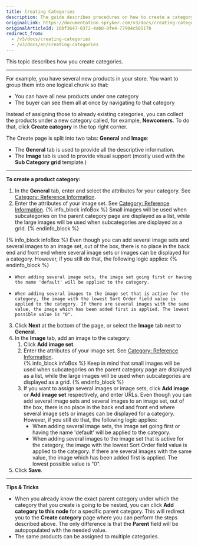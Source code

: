 ```yaml
---
title: Creating Categories
description: The guide describes procedures on how to create a category, add images and products, select a template in the Back Office.
originalLink: https://documentation.spryker.com/v3/docs/creating-categories
originalArticleId: 16bf3647-0372-4ab8-8fe4-77904c58117b
redirect_from:
  - /v3/docs/creating-categories
  - /v3/docs/en/creating-categories
---
```


This topic describes how you create categories.
***
For example, you have several new products in your store. You want to group them into one logical chunk so that:
* You can have all new products under one category 
* The buyer can see them all at once by navigating to that category

Instead of assigning those to already existing categories, you can collect the products under a new category called, for example, **Newcomers**. 
To do that, click **Create category** in the top right corner.
    
The Create page is split into two tabs: **General** and **Image**:
* The **General** tab is used to provide all the descriptive information.
* The **Image** tab is used to provide visual support (mostly used with the **Sub Category grid** template.)
***
**To create a product category:**
1. In the **General** tab, enter and select the attributes for your category. See [Category: Reference Information](/docs/scos/user/user-guides/201907.0/back-office-user-guide/category/references/category-reference-information.html).
2. Enter the attributes of your image set. See [Category: Reference Information](/docs/scos/user/user-guides/201907.0/back-office-user-guide/category/references/category-reference-information.html).
{% info_block infoBox %}
Small images will be used when subcategories on the parent category page are displayed as a list, while the large images will be used when subcategories are displayed as a grid.
{% endinfo_block %}

{% info_block infoBox %}
Even though you can add several image sets and several images to an image set, out of the box, there is no place in the back end and front end where several image sets or images can be displayed for a category. However, if you still do that, the following logic applies:
{% endinfo_block %}
*     When adding several image sets, the image set going first or having the name 'default' will be applied to the category. 
*     When adding several images to the image set that is active for the category, the image with the lowest Sort Order field value is applied to the category. If there are several images with the same value, the image which has been added first is applied. The lowest possible value is "0".

3. Click **Next** at the bottom of the page, or select the **Image** tab next to **General**.
4. In the **Image** tab, add an image to the category:
    1. Click **Add image set**.
    2. Enter the attributes of your image set. See [Category: Reference Information](/docs/scos/user/user-guides/201907.0/back-office-user-guide/category/references/category-reference-information.html).  
    {% info_block infoBox %}
Keep in mind that small images will be used when subcategories on the parent category page are displayed as a list, while the large images will be used when subcategories are displayed as a grid.
{% endinfo_block %}
    3. If you want to assign several images or image sets, click **Add image** or **Add image set** respectively, and enter URLs. 
    Even though you can add several image sets and several images to an image set, out of the box, there is no place in the back end and front end where several image sets or images can be displayed for a category. However, if you still do that, the following logic applies:
        * When adding several image sets, the image set going first or having the name 'default' will be applied to the category. 
        * When adding several images to the image set that is active for the category, the image with the lowest Sort Order field value is applied to the category. If there are several images with the same value, the image which has been added first is applied. The lowest possible value is "0".
4. Click **Save**. 
* * *
**Tips & Tricks**
* When you already know the exact parent category under which the category that you create is going to be nested, you can click **Add category to this node** for a specific parent category. This will redirect you to the **Create category** page where you can perform the steps described above. The only difference is that the **Parent** field will be autopopulated with the needed value. 
* The same products can be assigned to multiple categories.
